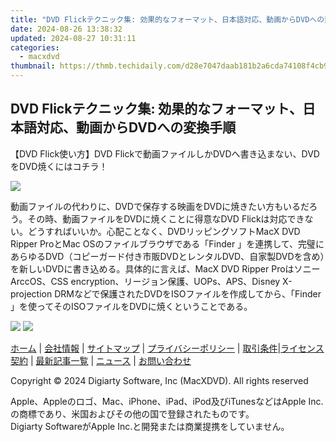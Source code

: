 ```yaml
---
title: "DVD Flickテクニック集: 効果的なフォーマット、日本語対応、動画からDVDへの変換手順"
date: 2024-08-26 13:38:32
updated: 2024-08-27 10:31:11
categories:
  - macxdvd
thumbnail: https://thmb.techidaily.com/d28e7047daab181b2a6cda74108f4cb993066496eb332810c3bf1138a8452ea4.jpg
---
```


## DVD Flickテクニック集: 効果的なフォーマット、日本語対応、動画からDVDへの変換手順

【DVD Flick使い方】DVD Flickで動画ファイルしかDVDへ書き込まない、DVDをDVD焼くにはコチラ！

![](https://www.macxdvd.com/blog/img/dvd-flick-tutorials-0512.jpg)

動画ファイルの代わりに、DVDで保存する映画をDVDに焼きたい方もいるだろう。その時、動画ファイルをDVDに焼くことに得意なDVD Flickは対応できない。どうすればいいか。心配ことなく、DVDリッピングソフトMacX DVD Ripper ProとMac OSのファイルブラウザである「Finder 」を連携して、完璧にあらゆるDVD（コピーガード付き市販DVDとレンタルDVD、自家製DVDを含め）を新しいDVDに書き込める。具体的に言えば、MacX DVD Ripper ProはソニーArccOS、CSS encryption、リージョン保護、UOPs、APS、Disney X-projection DRMなどで保護されたDVDをISOファイルを作成してから、「Finder 」を使ってそのISOファイルをDVDに焼くということである。

[![](https://www.macxdvd.com/blog/new-fourteen/btnw.png)](https://tools.techidaily.com/macxdvd/products/) [![](https://www.macxdvd.com/blog/new-fourteen/btnm.png)](https://tools.techidaily.com/macxdvd/products/) 



[ホーム](https://tools.techidaily.com/macxdvd/products/) | [会社情報](https://tools.techidaily.com/macxdvd/products/) | [サイトマップ](https://tools.techidaily.com/macxdvd/products/) | [プライバシーポリシー](https://tools.techidaily.com/macxdvd/products/) | [取引条件](https://tools.techidaily.com/macxdvd/products/)|[ライセンス契約](https://tools.techidaily.com/macxdvd/products/) | [最新記事一覧](https://tools.techidaily.com/macxdvd/products/) | [ニュース](https://tools.techidaily.com/macxdvd/products/) | [お問い合わせ](https://tools.techidaily.com/macxdvd/products/)

Copyright © 2024 Digiarty Software, Inc (MacXDVD). All rights reserved

Apple、Appleのロゴ、Mac、iPhone、iPad、iPod及びiTunesなどはApple Inc.の商標であり、米国およびその他の国で登録されたものです。  
Digiarty SoftwareがApple Inc.と開発または商業提携をしていません。

<ins class="adsbygoogle"
     style="display:block"
     data-ad-format="autorelaxed"
     data-ad-client="ca-pub-7571918770474297"
     data-ad-slot="1223367746"></ins>



<ins class="adsbygoogle"
     style="display:block"
     data-ad-client="ca-pub-7571918770474297"
     data-ad-slot="8358498916"
     data-ad-format="auto"
     data-full-width-responsive="true"></ins>

